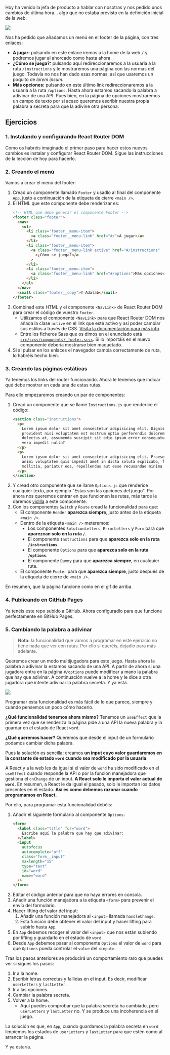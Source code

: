 Hoy ha venido la jefa de producto a hablar con nosotras y nos pedido unos cambios de última hora... algo que no estaba previsto en la definición inicial de la web.

![](./assets/images/react_ejercicio_ahorcado_enunciado-02.gif)

Nos ha pedido que añadamos un menú en el footer de la página, con tres enlaces:

- **A jugar:** pulsando en este enlace iremos a la home de la web `/` y podremos jugar al ahorcado como hasta ahora.
- **¿Cómo se juega?:** pulsando aquí redireccionaremos a la usuaria a la ruta `/instructions` y le mostraremos una página con las normas del juego. Todavía no nos han dado esas normas, así que usaremos un poquito de _lorem ipsum_.
- **Más opciones:** pulsando en este último link redireccionaremos a la usuaria a la ruta `/options`. Hasta ahora estamos sacando la palabra a adivinar de una API. Pues bien, en la página de opciones mostraremos un campo de texto por si acaso queremos escribir nuestra propia palabra a secreta para que la adivine otra persona.

## Ejercicios

### 1. Instalando y configurando React Router DOM

Como os habréis imaginado el primer paso para hacer estos nuevos cambios es instalar y configurar React Router DOM. Sigue las instrucciones de la lección de hoy para hacerlo.

### 2. Creando el menú

Vamos a crear el menú del footer:

1. Cread un componente llamado `Footer` y usadlo al final del componente `App`, justo a continuación de la etiqueta de cierre `<main />`.
1. El HTML que este componente debe renderizar es:
   ```html
   <!-- HTML que debe generar el componente Footer -->
   <footer class="footer">
     <nav>
       <ul>
         <li class="footer__menu-item">
           <a class="footer__menu-link" href="#/">A jugar</a>
         </li>
         <li class="footer__menu-item">
           <a class="footer__menu-link active" href="#/instructions"
             >¿Cómo se juega?</a
           >
         </li>
         <li class="footer__menu-item">
           <a class="footer__menu-link" href="#/options">Más opciones</a>
         </li>
       </ul>
     </nav>
     <small class="footer__copy">© Adalab</small>
   </footer>
   ```
1. Combinad este HTML y el componente `<NavLink>` de React Router DOM para crear el código de vuestro `Footer`.
   - Utilizamos el componente `<NavLink>` para que React Router DOM nos añada la clase `active` en el link que esté activo y así poder cambiar sus estilos a través de CSS. [Visita la documentación para más info](https://reactrouter.com/web/api/NavLink).
   - Entre los ficheros Sass que os dimos en el enunciado está [`src/scss/components/_footer.scss`](https://github.com/Adalab/ejercicios-de-los-materiales/blob/main/react-juego-de-ahorcado/00-enunciado/src/scss/components/_footer.scss). Si lo importáis en el nuevo componente debería mostrarse bien maquetado.
1. Si al pulsar en los enlaces el navegador cambia correctamente de ruta, lo habréis hecho bien.

### 3. Creando las páginas estáticas

Ya tenemos los links del router funcionando. Ahora le tenemos que indicar qué debe mostrar en cada una de estas rutas.

Para ello empezaremos creando un par de componentes:

1. Cread un componente que se llame `Instructions.js` que renderice el código:
   ```html
   <section class="instructions">
     <p>
       Lorem ipsum dolor sit amet consectetur adipisicing elit. Dignissimos
       provident nisi voluptatem est nostrum optio perferendis doloremque,
       delectus at, assumenda suscipit sit odio ipsum error consequatur numquam
       vero impedit nulla?
     </p>
     <p>
       Lorem ipsum dolor sit amet consectetur adipisicing elit. Praesentium
       animi voluptatem quis impedit amet in dicta soluta explicabo, fugit magni
       mollitia, pariatur eos, repellendus aut esse recusandae minima eum eaque.
     </p>
   </section>
   ```
1. Y cread otro componente que se llame `Options.js` que renderice cualquier texto, por ejemplo "Estas son las opciones del juego". Por ahora nos queremos centrar en que funcionen las rutas, más tarde le daremos [vidilla](https://twitter.com/deAnta_/status/68991568014622722) a este componente.
1. Con los componentes `Switch` y `Route` cread la funcionalidad para que:
   - El componente `Header` **aparezca siempre**, justo antes de la etiqueta `<main />`.
   - Dentro de la etiqueta `<main />` meteremos:
     - Los componentes `SolutionLetters`, `ErrorLetters` y `Form` para que **aparezcan solo en la ruta `/`**.
     - El componente `Instructions` para que **aparezca solo en la ruta `/instructions`**.
     - El componente `Options` para que **aparezca solo en la ruta `/options`**.
     - El componente `Dummy` para que **aparezca siempre**, en cualquier ruta.
   - El componente `Footer` para que **aparezca siempre**, justo después de la etiqueta de cierre de `<main />`.

En resumen, que la página funcione como en el gif de arriba.

### 4. Publicando en GitHub Pages

Ya tenéis este repo subido a GitHub. Ahora configuradlo para que funcione perfectamente en GitHub Pages.

### 5. Cambiando la palabra a adivinar

> **Nota:** la funcionalidad que vamos a programar en este ejercicio no tiene nada que ver con rutas. Por ello si queréis, dejadlo para más adelante.

Queremos crear un modo multijugadora para este juego. Hasta ahora la palabra a adivinar la estamos sacando de una API. A partir de ahora si una jugadora entra en la página `#/options` puede modificar a mano la palabra que hay que adivinar. A continuación vuelve a la home y le dice a otra jugadora que intente adivinar la palabra secreta. Y ya está.

![](./assets/images/react_ejercicio_ahorcado_enunciado-03.gif)

Programar esta funcionalidad es más fácil de lo que parece, siempre y cuándo pensemos un poco cómo hacerlo.

**¿Qué funcionalidad tenemos ahora mismo?** Tenemos un `useEffect` que la primera vez que se renderiza la página pide a una API la nueva palabra y la guardar en el estado de React `word`.

**¿Qué queremos hacer?** Queremos que desde el input de un formulario podamos cambiar dicha palabra.

Pues la solución es sencilla: creamos **un input cuyo valor guardaremos en la constante de estado `word` cuando sea modificado por la usuaria**.

A React y a la web les da igual si el valor de `word` ha sido modificado en el `useEffect` cuando responde la API o por la función manejadora que gestiona el `onChange` de un input. **A React solo le importa el valor actual de `word`.** En resumen, a React le da igual el pasado, solo le importan los datos presentes en el estado. **Así es como debemos razonar cuando programamos en React.**

Por ello, para programar esta funcionalidad debéis:

1. Añadir el siguiente formulario al componente `Options`:
   ```html
   <form>
     <label class="title" for="word">
       Escribe aquí la palabra que hay que adivinar:
     </label>
     <input
       autofocus
       autocomplete="off"
       class="form__input"
       maxlength="15"
       type="text"
       id="word"
       name="word"
     />
   </form>
   ```
1. Editar el código anterior para que no haya errores en consola.
1. Añadir una función manejadora a la etiqueta `<form>` para prevenir el envío del formulario.
1. Hacer lifting del valor del input:
   1. Añadir una función manejadora al `<input>` llamada `handleChange`.
   1. Esta función debe obtener el valor del input y hacer lifting para subirlo hasta `App`.
1. En `App` debemos recoger el valor del `<input>` que nos están subiendo por lifting y guardarlo en el estado de `word`.
1. Desde `App` debemos pasar al componente `Options` el valor de `word` para que `Options` pueda controlar el `value` del `<input>`.

Tras los pasos anteriores se producirá un comportamiento raro que puedes ver si sigues los pasos:

1. Ir a la home.
1. Escribir letras correctas y fallidas en el input. Es decir, modificar `userLetters` y `lastLetter`.
1. Ir a las opciones.
1. Cambiar la palabra secreta.
1. Volver a la home.
   - Aquí puedes comprobar que la palabra secreta ha cambiado, pero `userLetters` y `lastLetter` no. Y se produce una incoherencia en el juego.

La solución es que, en `App`, cuando guardamos la palabra secreta en `word` limpiemos los estados de `userLetters` y `lastLetter` para que estén como al arrancar la página.

Y ya estaría.


